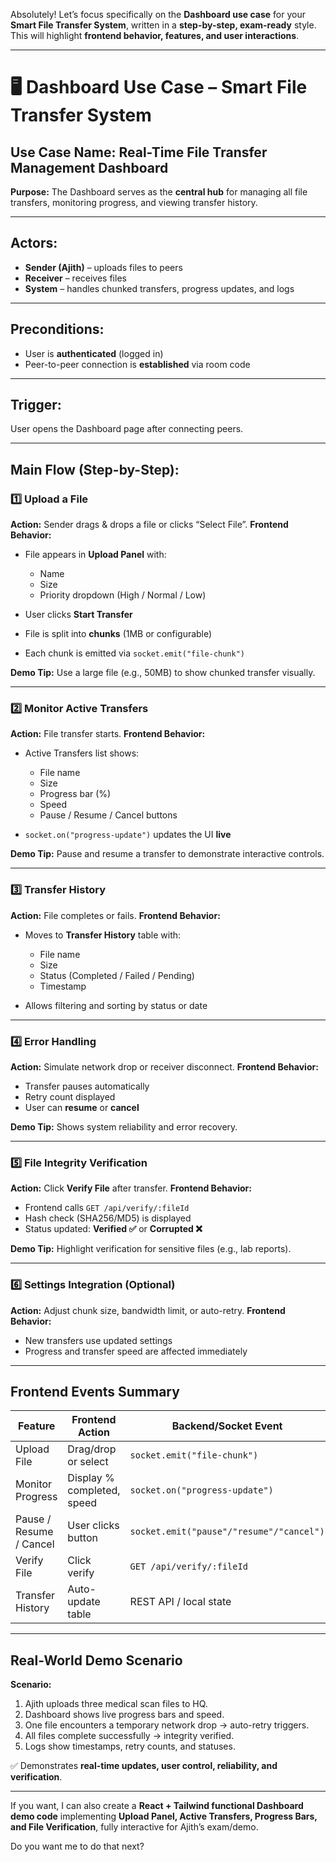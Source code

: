 Absolutely! Let’s focus specifically on the **Dashboard use case** for your **Smart File Transfer System**, written in a **step-by-step, exam-ready** style. This will highlight **frontend behavior, features, and user interactions**.

---

# 🖥️ Dashboard Use Case – Smart File Transfer System

## **Use Case Name:** Real-Time File Transfer Management Dashboard

**Purpose:**
The Dashboard serves as the **central hub** for managing all file transfers, monitoring progress, and viewing transfer history.

---

## **Actors:**

* **Sender (Ajith)** – uploads files to peers
* **Receiver** – receives files
* **System** – handles chunked transfers, progress updates, and logs

---

## **Preconditions:**

* User is **authenticated** (logged in)
* Peer-to-peer connection is **established** via room code

---

## **Trigger:**

User opens the Dashboard page after connecting peers.

---

## **Main Flow (Step-by-Step):**

### **1️⃣ Upload a File**

**Action:** Sender drags & drops a file or clicks “Select File”.
**Frontend Behavior:**

* File appears in **Upload Panel** with:

  * Name
  * Size
  * Priority dropdown (High / Normal / Low)
* User clicks **Start Transfer**
* File is split into **chunks** (1MB or configurable)
* Each chunk is emitted via `socket.emit("file-chunk")`

**Demo Tip:** Use a large file (e.g., 50MB) to show chunked transfer visually.

---

### **2️⃣ Monitor Active Transfers**

**Action:** File transfer starts.
**Frontend Behavior:**

* Active Transfers list shows:

  * File name
  * Size
  * Progress bar (%)
  * Speed
  * Pause / Resume / Cancel buttons
* `socket.on("progress-update")` updates the UI **live**

**Demo Tip:** Pause and resume a transfer to demonstrate interactive controls.

---

### **3️⃣ Transfer History**

**Action:** File completes or fails.
**Frontend Behavior:**

* Moves to **Transfer History** table with:

  * File name
  * Size
  * Status (Completed / Failed / Pending)
  * Timestamp
* Allows filtering and sorting by status or date

---

### **4️⃣ Error Handling**

**Action:** Simulate network drop or receiver disconnect.
**Frontend Behavior:**

* Transfer pauses automatically
* Retry count displayed
* User can **resume** or **cancel**

**Demo Tip:** Shows system reliability and error recovery.

---

### **5️⃣ File Integrity Verification**

**Action:** Click **Verify File** after transfer.
**Frontend Behavior:**

* Frontend calls `GET /api/verify/:fileId`
* Hash check (SHA256/MD5) is displayed
* Status updated: **Verified ✅** or **Corrupted ❌**

**Demo Tip:** Highlight verification for sensitive files (e.g., lab reports).

---

### **6️⃣ Settings Integration (Optional)**

**Action:** Adjust chunk size, bandwidth limit, or auto-retry.
**Frontend Behavior:**

* New transfers use updated settings
* Progress and transfer speed are affected immediately

---

## **Frontend Events Summary**

| Feature                 | Frontend Action            | Backend/Socket Event                     |
| ----------------------- | -------------------------- | ---------------------------------------- |
| Upload File             | Drag/drop or select        | `socket.emit("file-chunk")`              |
| Monitor Progress        | Display % completed, speed | `socket.on("progress-update")`           |
| Pause / Resume / Cancel | User clicks button         | `socket.emit("pause"/"resume"/"cancel")` |
| Verify File             | Click verify               | `GET /api/verify/:fileId`                |
| Transfer History        | Auto-update table          | REST API / local state                   |

---

## **Real-World Demo Scenario**

**Scenario:**

1. Ajith uploads three medical scan files to HQ.
2. Dashboard shows live progress bars and speed.
3. One file encounters a temporary network drop → auto-retry triggers.
4. All files complete successfully → integrity verified.
5. Logs show timestamps, retry counts, and statuses.

✅ Demonstrates **real-time updates, user control, reliability, and verification**.

---

If you want, I can also create a **React + Tailwind functional Dashboard demo code** implementing **Upload Panel, Active Transfers, Progress Bars, and File Verification**, fully interactive for Ajith’s exam/demo.

Do you want me to do that next?
